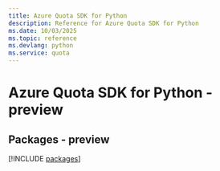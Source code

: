 ```yaml
---
title: Azure Quota SDK for Python
description: Reference for Azure Quota SDK for Python
ms.date: 10/03/2025
ms.topic: reference
ms.devlang: python
ms.service: quota
---
```

# Azure Quota SDK for Python - preview
## Packages - preview
[!INCLUDE [packages](quota-index.md)]